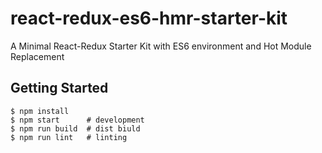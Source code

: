 # react-redux-es6-hmr-starter-kit
A Minimal React-Redux Starter Kit with ES6 environment and Hot Module Replacement

Getting Started
---------------

```shell
$ npm install
$ npm start      # development
$ npm run build  # dist biuld
$ npm run lint   # linting
```
